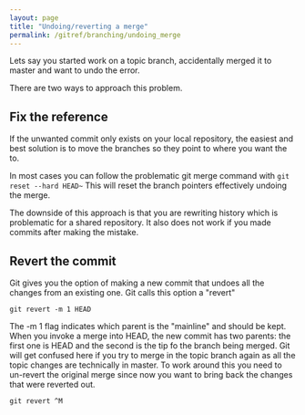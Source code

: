 ```yaml
---
layout: page
title: "Undoing/reverting a merge"
permalink: /gitref/branching/undoing_merge
---
```


Lets say you started work on a topic branch, accidentally merged it to master and want to undo the error.

There are two ways to approach this problem.  

## Fix the reference

If the unwanted commit only exists on your local repository, the easiest and best solution is to move the branches so they point to where you want the to.

In most cases you can follow the problematic git merge command with `git reset --hard HEAD~`  This will reset the branch pointers effectively undoing the merge.

The downside of this approach is that you are rewriting history which is problematic for a shared repository.  It also does not work if you made commits after making the mistake.  

## Revert the commit

Git gives you the option of making a new commit that undoes all the changes from an existing one.  Git calls this option a "revert"

`git revert -m 1 HEAD`

[comment]: <> (TODO: Need to work though this I am not following what the -m 1 is doing)

The -m 1 flag indicates which parent is the "mainline" and should be kept.  When you invoke a merge into HEAD, the new commit has two parents: the first one is HEAD and the second is the tip fo the branch being merged.  Git will get confused here if you try to merge in the topic branch again as all the topic changes are technically in master.  To work around this you need to un-revert the original merge since now you want to bring back the changes that were reverted out.


[comment]: <> (TODO: Need to go back tot he book and really work though this I am very confused command below is definitely not correct)

`git revert ^M`
